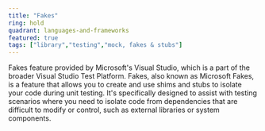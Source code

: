 ```yaml
---
title: "Fakes"
ring: hold
quadrant: languages-and-frameworks 
featured: true
tags: ["library","testing","mock, fakes & stubs"]
--- 
```

Fakes feature provided by Microsoft's Visual Studio, which is a part of the broader Visual Studio Test Platform. Fakes, also known as Microsoft Fakes, is a feature that allows you to create and use shims and stubs to isolate your code during unit testing. It's specifically designed to assist with testing scenarios where you need to isolate code from dependencies that are difficult to modify or control, such as external libraries or system components.
